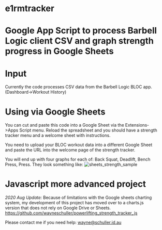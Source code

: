 # e1rmtracker
# Google App Script to process Barbell Logic client CSV and graph strength progress in Google Sheets

# Input
Currently the code processes CSV data from the Barbell Logic BLOC app. (Dashboard->Workout History)

# Using via Google Sheets
You can cut and paste this code into a Google Sheet via the Extensions->Apps Script menu. Reload the spreadsheet and you should have a strength tracker menu and a welcome sheet with instructions. 

You need to upload your BLOC workout data into a different Google Sheet and paste the URL into the welcome page of the strength tracker. 

You will end up with four graphs for each of: Back Squat, Deadlift, Bench Press, Press. They look something like:
![sheets_strength_sample](https://user-images.githubusercontent.com/1592295/186642113-090e9663-303f-4085-9f28-1d632cae7a1c.jpg)

# Javascript more advanced project
*2020 Aug Update:* Because of limitations with the Google sheets charting system, my development of this project has moved over to a charts.js version that does not rely on Google Drive or Sheets.
https://github.com/wayneschuller/powerlifting_strength_tracker_js

Please contact me if you need help: wayne@schuller.id.au
